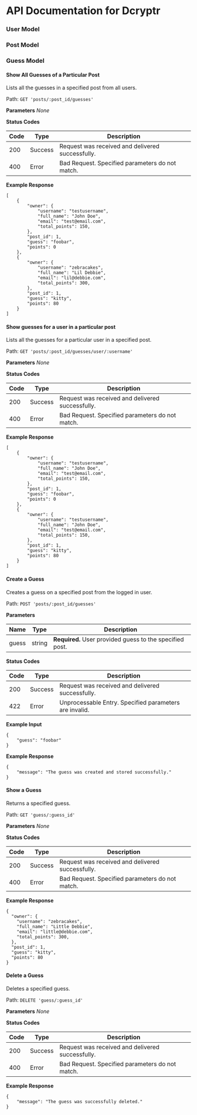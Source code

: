 # API Documentation for Dcryptr

### **User Model**

### **Post Model**

### **Guess Model**

#### Show All Guesses of a Particular Post
Lists all the guesses in a specified post from all users.

Path: 
	`GET 'posts/:post_id/guesses'`

**Parameters** 
*None*

**Status Codes**

Code | Type | Description
---|---|---
200 | Success | Request was received and delivered successfully.
400 | Error | Bad Request. Specified parameters do not match.

**Example Response**
```
[
	{
		"owner": {
			"username": "testusername",
			"full_name": "John Doe",
			"email": "test@email.com",
			"total_points": 150,
		},
		"post_id": 1,
		"guess": "foobar",
		"points": 0
	},
	{
		"owner": {
			"username": "zebracakes",
			"full_name": "Lil Debbie",
			"email": "lil@debbie.com",
			"total_points": 300,
		},
		"post_id": 1,
		"guess": "kitty",
		"points": 80
	}
]
```

#### Show guesses for a user in a particular post
Lists all the guesses for a particular user in a specified post.

Path:
`GET 'posts/:post_id/guesses/user/:username'`

**Parameters**
*None*

**Status Codes**

Code | Type | Description
---|---|---
200 | Success | Request was received and delivered successfully.
400 | Error | Bad Request. Specified parameters do not match.

**Example Response**
```
[
	{
		"owner": {
			"username": "testusername",
			"full_name": "John Doe",
			"email": "test@email.com",
			"total_points": 150,
		},
		"post_id": 1,
		"guess": "foobar",
		"points": 0
	},
	{
		"owner": {
			"username": "testusername",
			"full_name": "John Doe",
			"email": "test@email.com",
			"total_points": 150,
		},
		"post_id": 1,
		"guess": "kitty",
		"points": 80
	}
]
```

#### Create a Guess
Creates a guess on a specified post from the logged in user.

Path: 
`POST 'posts/:post_id/guesses'`

**Parameters**

Name | Type | Description
--- | --- | ---
guess | string | **Required.** User provided guess to the specified post.

**Status Codes**

Code | Type | Description
---|---|---
200 | Success | Request was received and delivered successfully.
422 | Error | Unprocessable Entry. Specified parameters are invalid.

**Example Input**
```
{
	"guess": "foobar"
}
```

**Example Response**
```
{
	"message": "The guess was created and stored successfully."
}
```

#### Show a Guess
Returns a specified guess.

Path: 
`GET 'guess/:guess_id'`

**Parameters**
*None*

**Status Codes**

Code | Type | Description
---|---|---
200 | Success | Request was received and delivered successfully.
400 | Error | Bad Request. Specified parameters do not match.

**Example Response**
```
{
  "owner": {
    "username": "zebracakes",
    "full_name": "Little Debbie",
    "email": "little@debbie.com",
    "total_points": 300,
  },
  "post_id": 1,
  "guess": "kitty",
  "points": 80
}
```

#### Delete a Guess
Deletes a specified guess.

Path: 
`DELETE 'guess/:guess_id'`

**Parameters**
*None*

**Status Codes**

Code | Type | Description
---|---|---
200 | Success | Request was received and delivered successfully.
400 | Error | Bad Request. Specified parameters do not match.

**Example Response**
```
{
	"message": "The guess was successfully deleted."
}
```